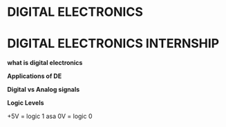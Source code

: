 # DIGITAL ELECTRONICS
# DIGITAL ELECTRONICS INTERNSHIP

**what is digital electronics**

**Applications of DE**

**Digital vs Analog signals**

**Logic Levels**

+5V = logic 1
asa
0V = logic 0
